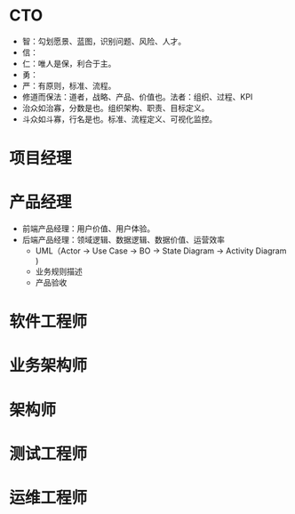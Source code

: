 # CTO
- 智：勾划愿景、蓝图，识别问题、风险、人才。
- 信：
- 仁：唯人是保，利合于主。
- 勇：
- 严：有原则，标准、流程。
- 修道而保法：道者，战略、产品、价值也。法者：组织、过程、KPI
- 治众如治寡，分数是也。组织架构、职责、目标定义。
- 斗众如斗寡，行名是也。标准、流程定义、可视化监控。

# 项目经理
# 产品经理
- 前端产品经理：用户价值、用户体验。
- 后端产品经理：领域逻辑、数据逻辑、数据价值、运营效率
    - UML（Actor -> Use Case -> BO -> State Diagram -> Activity Diagram )
    - 业务规则描述
    - 产品验收
# 软件工程师
# 业务架构师
# 架构师
# 测试工程师
# 运维工程师

